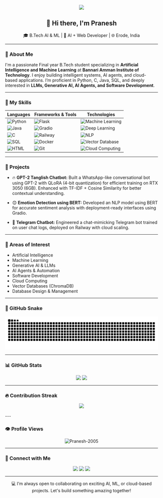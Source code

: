 <p align="center">
  <img src="https://capsule-render.vercel.app/api?type=waving&color=blue&height=160&section=header&text=Pranesh's%20GitHub%20Hub&fontSize=30&fontColor=ffffff"/>
</p>

<h2 align="center">👋 Hi there, I'm Pranesh</h2>

<p align="center">
  🎓 B.Tech AI & ML | 🧠 AI + Web Developer | 🌐 Erode, India
</p>

---

### 🚀 About Me

I'm a passionate Final year B.Tech student specializing in **Artificial Intelligence and Machine Learning** at **Bannari Amman Institute of Technology**. I enjoy building intelligent systems, AI agents, and cloud-based applications. I’m proficient in Python, C, Java, SQL, and deeply interested in **LLMs, Generative AI, AI Agents, and Software Development**.

---

### 🧠 My Skills

| Languages | Frameworks & Tools | Technologies |
|-----------|---------------------|---------------|
| ![Python](https://img.shields.io/badge/Python-yellow?style=for-the-badge&logo=python&logoColor=blue) | ![Flask](https://img.shields.io/badge/Flask-black?style=for-the-badge&logo=flask) | ![Machine Learning](https://img.shields.io/badge/Machine%20Learning-blue?style=for-the-badge) |
| ![Java](https://img.shields.io/badge/Java-red?style=for-the-badge&logo=java) | ![Gradio](https://img.shields.io/badge/Gradio-3f3f3f?style=for-the-badge) | ![Deep Learning](https://img.shields.io/badge/Deep%20Learning-green?style=for-the-badge) |
| ![C](https://img.shields.io/badge/C-00599C?style=for-the-badge&logo=c) | ![Railway](https://img.shields.io/badge/Railway-black?style=for-the-badge) | ![NLP](https://img.shields.io/badge/NLP-purple?style=for-the-badge) |
| ![SQL](https://img.shields.io/badge/SQL-4479A1?style=for-the-badge&logo=mysql) | ![Docker](https://img.shields.io/badge/Docker-2496ED?style=for-the-badge&logo=docker) | ![Vector Database](https://img.shields.io/badge/ChromaDB-007ACC?style=for-the-badge) |
| ![HTML](https://img.shields.io/badge/HTML-E34F26?style=for-the-badge&logo=html5) | ![Git](https://img.shields.io/badge/Git-F05032?style=for-the-badge&logo=git) | ![Cloud Computing](https://img.shields.io/badge/Cloud-4285F4?style=for-the-badge) |

---

### 💼 Projects

- 🔥 **GPT-2 Tanglish Chatbot:** Built a WhatsApp-like conversational bot using GPT-2 with QLoRA (4-bit quantization) for efficient training on RTX 3050 (6GB). Enhanced with TF-IDF + Cosine Similarity for better contextual understanding.
  
- 😊 **Emotion Detection using BERT:** Developed an NLP model using BERT for accurate sentiment analysis with deployment-ready interfaces using Gradio.

- 🤖 **Telegram Chatbot:** Engineered a chat-mimicking Telegram bot trained on user chat logs, deployed on Railway with cloud scaling.

---

### 🎯 Areas of Interest

- Artificial Intelligence
- Machine Learning
- Generative AI & LLMs
- AI Agents & Automation
- Software Development
- Cloud Computing
- Vector Databases (ChromaDB)
- Database Design & Management

---

### 🐍 GitHub Snake

<p align="center">
  <img src="https://raw.githubusercontent.com/Pranesh-2005/Pranesh-2005/output/github-snake.svg"/>
</p>

---

### 📊 GitHub Stats

<p align="center">
  <img src="https://github-readme-stats.vercel.app/api?username=pranesh-2005&show_icons=true&theme=radical" height="150" />
  <img src="https://github-readme-stats.vercel.app/api/top-langs/?username=pranesh-2005&layout=compact&theme=radical" height="150"/>
</p>

---

### 🔥 Contribution Streak

<p align="center">
  <img src="https://github-readme-streak-stats.demolab.com/?user=pranesh-2005&theme=radical&fire=FF6C6C"/>
</p>
---

### 👁 Profile Views 

<p align="center">
  <img src="https://komarev.com/ghpvc/?username=Pranesh-2005&label=Profile%20views&color=0e75b6&style=flat" alt="Pranesh-2005" />
</p>


---
### 🔗 Connect with Me

<p align="center">
  <a href="https://github.com/pranesh-2005" target="_blank"><img src="https://img.shields.io/badge/GitHub-%23181717.svg?style=for-the-badge&logo=github&logoColor=white"/></a>
  <a href="https://www.linkedin.com/in/pranesh5264/" target="_blank"><img src="https://img.shields.io/badge/LinkedIn-%230077B5.svg?style=for-the-badge&logo=linkedin&logoColor=white"/></a>
  <a href="mailto:praneshmadhan646@gmail.com" target="_blank"><img src="https://img.shields.io/badge/Email-D14836?style=for-the-badge&logo=gmail&logoColor=white"/></a>
</p>

---

<p align="center">
  💻 I’m always open to collaborating on exciting AI, ML, or cloud-based projects. Let's build something amazing together!
</p>
